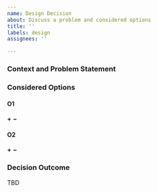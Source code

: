 ```yaml
---
name: Design Decision
about: Discuss a problem and considered options
title: ''
labels: design
assignees: ''

---
```


### Context and Problem Statement



### Considered Options

#### O1 

__+__ 
__−__ 

#### O2 

__+__ 
__−__ 

### Decision Outcome

TBD

